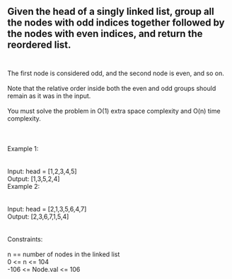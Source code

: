 ## Given the head of a singly linked list, group all the nodes with odd indices together followed by the nodes with even indices, and return the reordered list. <br> <br> 
The first node is considered odd, and the second node is even, and so on. <br> <br> 
Note that the relative order inside both the even and odd groups should remain as it was in the input. <br> <br> 
You must solve the problem in O(1) extra space complexity and O(n) time complexity. <br> <br> <br> <br> 
Example 1: <br> <br> <br> 
Input: head = [1,2,3,4,5] <br> 
Output: [1,3,5,2,4] <br> 
Example 2: <br> <br> <br> 
Input: head = [2,1,3,5,6,4,7] <br> 
Output: [2,3,6,7,1,5,4] <br> <br> <br> 
Constraints: <br> <br> 
n == number of nodes in the linked list <br> 
0 <= n <= 104 <br> 
-106 <= Node.val <= 106 <br> 
